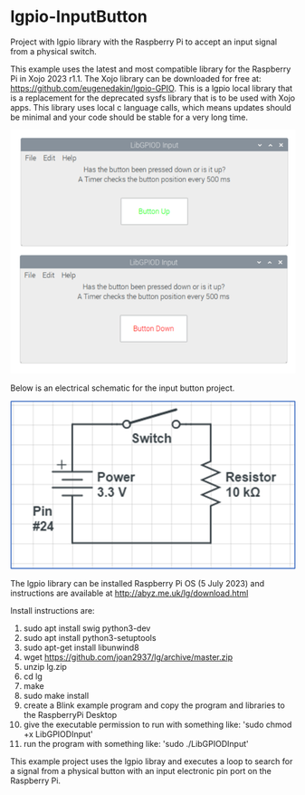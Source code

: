 # lgpio-InputButton
Project with lgpio library with the Raspberry Pi to accept an input signal from a physical switch.

This example uses the latest and most compatible library for the Raspberry Pi in Xojo 2023 r1.1. The Xojo library can be downloaded for free at: https://github.com/eugenedakin/lgpio-GPIO. This is a lgpio local library that is a replacement for the deprecated sysfs library that
is to be used with Xojo apps. This library uses local c language calls, which means updates should be minimal and your code should be stable for a very long time. 

![](https://github.com/eugenedakin/lgpio-InputButton/blob/main/LibGPIODInputScreenGrab.png)

Below is an electrical schematic for the input button project.

![](https://github.com/eugenedakin/lgpio-InputButton/blob/main/InputSchematic.png)

The lgpio library can be installed Raspberry Pi OS (5 July 2023) and instructions 
are available at http://abyz.me.uk/lg/download.html

Install instructions are:
1) sudo apt install swig python3-dev
2) sudo apt install python3-setuptools
3) sudo apt-get install libunwind8
4) wget https://github.com/joan2937/lg/archive/master.zip
5) unzip lg.zip
6) cd lg
7) make
8) sudo make install
9) create a Blink example program and copy the program and libraries to the RaspberryPi Desktop
10) give the executable permission to run with something like: 'sudo chmod +x LibGPIODInput'
11) run the program with something like: 'sudo ./LibGPIODInput'

This example project uses the lgpio libray and executes a loop to search for a signal from a physical button with an input electronic pin port on the Raspberry Pi.
